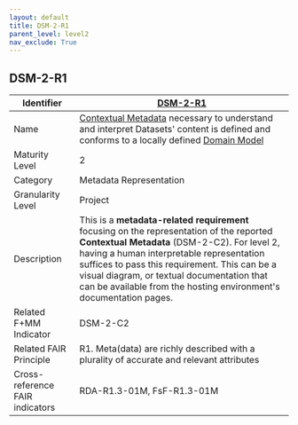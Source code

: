 ```yaml
---
layout: default
title: DSM-2-R1
parent_level: level2
nav_exclude: True
---
```


## DSM-2-R1

| Identifier | [DSM-2-R1](https://github.com/FAIRplus/Data-Maturity/blob/master/docs/_indicators/DSM-2-R1.md) |
| ---------- | ----------|
| Name | [Contextual Metadata](https://fairplus.github.io/Data-Maturity/docs/Glossary/#contextual-metadata) necessary to understand and interpret Datasets' content is defined and conforms to a locally defined [Domain Model](https://fairplus.github.io/Data-Maturity/docs/Glossary/#domain-model) |
| Maturity Level | 2 |
| Category | Metadata Representation |
| Granularity Level | Project |
| Description | This is a **metadata-related requirement** focusing on the representation of the reported **Contextual Metadata** (DSM-2-C2). For level 2, having a human interpretable representation suffices to pass this requirement. This can be a visual diagram, or textual documentation that can be available from the hosting environment's documentation pages.  |
| Related F+MM Indicator| DSM-2-C2 |
| Related FAIR Principle | R1. Meta(data) are richly described with a plurality of accurate and relevant attributes |
| Cross-reference FAIR indicators | RDA-R1.3-01M, FsF-R1.3-01M |
